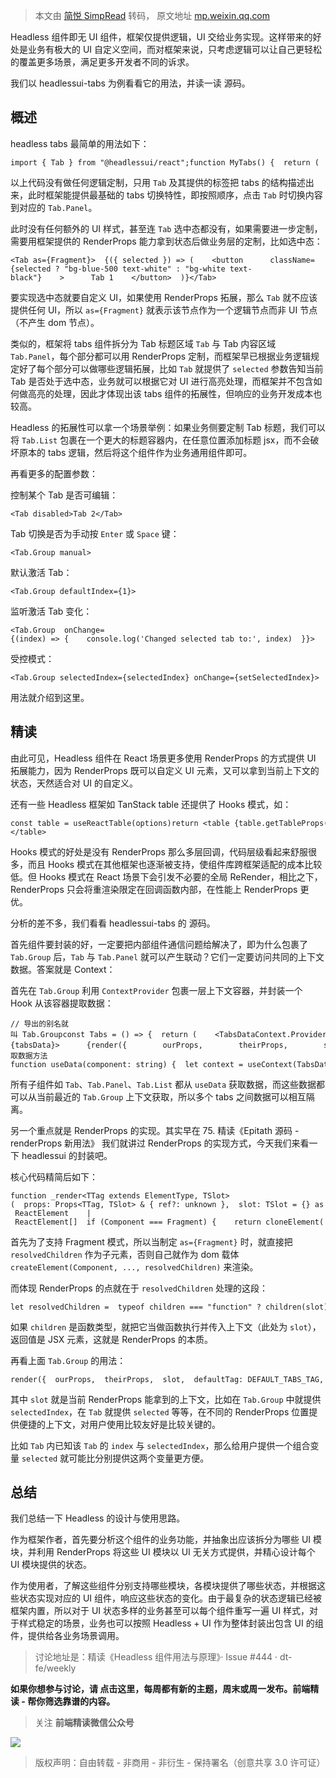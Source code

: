 > 本文由 [简悦 SimpRead](http://ksria.com/simpread/) 转码， 原文地址 [mp.weixin.qq.com](https://mp.weixin.qq.com/s/-PSUUDk0JtYRYH7g0viTZg)

Headless 组件即无 UI 组件，框架仅提供逻辑，UI 交给业务实现。这样带来的好处是业务有极大的 UI 自定义空间，而对框架来说，只考虑逻辑可以让自己更轻松的覆盖更多场景，满足更多开发者不同的诉求。

我们以 headlessui-tabs 为例看看它的用法，并读一读 源码。

概述
--

headless tabs 最简单的用法如下：

```
import { Tab } from "@headlessui/react";function MyTabs() {  return (    <Tab.Group>      <Tab.List>        <Tab>Tab 1</Tab>        <Tab>Tab 2</Tab>        <Tab>Tab 3</Tab>      </Tab.List>      <Tab.Panels>        <Tab.Panel>Content 1</Tab.Panel>        <Tab.Panel>Content 2</Tab.Panel>        <Tab.Panel>Content 3</Tab.Panel>      </Tab.Panels>    </Tab.Group>  );}
```

以上代码没有做任何逻辑定制，只用 `Tab` 及其提供的标签把 tabs 的结构描述出来，此时框架能提供最基础的 tabs 切换特性，即按照顺序，点击 `Tab` 时切换内容到对应的 `Tab.Panel`。

此时没有任何额外的 UI 样式，甚至连 `Tab` 选中态都没有，如果需要进一步定制，需要用框架提供的 RenderProps 能力拿到状态后做业务层的定制，比如选中态：

```
<Tab as={Fragment}>  {({ selected }) => (    <button      className={selected ? "bg-blue-500 text-white" : "bg-white text-black"}    >      Tab 1    </button>  )}</Tab>
```

要实现选中态就要自定义 UI，如果使用 RenderProps 拓展，那么 `Tab` 就不应该提供任何 UI，所以 `as={Fragment}` 就表示该节点作为一个逻辑节点而非 UI 节点（不产生 dom 节点）。

类似的，框架将 tabs 组件拆分为 Tab 标题区域 `Tab` 与 Tab 内容区域 `Tab.Panel`，每个部分都可以用 RenderProps 定制，而框架早已根据业务逻辑规定好了每个部分可以做哪些逻辑拓展，比如 `Tab` 就提供了 `selected` 参数告知当前 Tab 是否处于选中态，业务就可以根据它对 UI 进行高亮处理，而框架并不包含如何做高亮的处理，因此才体现出该 tabs 组件的拓展性，但响应的业务开发成本也较高。

Headless 的拓展性可以拿一个场景举例：如果业务侧要定制 Tab 标题，我们可以将 `Tab.List` 包裹在一个更大的标题容器内，在任意位置添加标题 jsx，而不会破坏原本的 tabs 逻辑，然后将这个组件作为业务通用组件即可。

再看更多的配置参数：

控制某个 Tab 是否可编辑：

```
<Tab disabled>Tab 2</Tab>
```

Tab 切换是否为手动按 `Enter` 或 `Space` 键：

```
<Tab.Group manual>
```

默认激活 Tab：

```
<Tab.Group defaultIndex={1}>
```

监听激活 Tab 变化：

```
<Tab.Group  onChange={(index) => {    console.log('Changed selected tab to:', index)  }}>
```

受控模式：

```
<Tab.Group selectedIndex={selectedIndex} onChange={setSelectedIndex}>
```

用法就介绍到这里。

精读
--

由此可见，Headless 组件在 React 场景更多使用 RenderProps 的方式提供 UI 拓展能力，因为 RenderProps 既可以自定义 UI 元素，又可以拿到当前上下文的状态，天然适合对 UI 的自定义。

还有一些 Headless 框架如 TanStack table 还提供了 Hooks 模式，如：

```
const table = useReactTable(options)return <table {table.getTableProps()}></table>
```

Hooks 模式的好处是没有 RenderProps 那么多层回调，代码层级看起来舒服很多，而且 Hooks 模式在其他框架也逐渐被支持，使组件库跨框架适配的成本比较低。但 Hooks 模式在 React 场景下会引发不必要的全局 ReRender，相比之下，RenderProps 只会将重渲染限定在回调函数内部，在性能上 RenderProps 更优。

分析的差不多，我们看看 headlessui-tabs 的 源码。

首先组件要封装的好，一定要把内部组件通信问题给解决了，即为什么包裹了 `Tab.Group` 后，`Tab` 与 `Tab.Panel` 就可以产生联动？它们一定要访问共同的上下文数据。答案就是 Context：

首先在 `Tab.Group` 利用 `ContextProvider` 包裹一层上下文容器，并封装一个 Hook 从该容器提取数据：

```
// 导出的别名就叫 Tab.Groupconst Tabs = () => {  return (    <TabsDataContext.Provider value={tabsData}>      {render({        ourProps,        theirProps,        slot,        defaultTag: DEFAULT_TABS_TAG,        name: "Tabs",      })}    </TabsDataContext.Provider>  );};// 提取数据方法function useData(component: string) {  let context = useContext(TabsDataContext);  if (context === null) {    let err = new Error(      `<${component} /> is missing a parent <Tab.Group /> component.`    );    if (Error.captureStackTrace) Error.captureStackTrace(err, useData);    throw err;  }  return context;}
```

所有子组件如 `Tab`、`Tab.Panel`、`Tab.List` 都从 `useData` 获取数据，而这些数据都可以从当前最近的 `Tab.Group` 上下文获取，所以多个 tabs 之间数据可以相互隔离。

另一个重点就是 RenderProps 的实现。其实早在 75. 精读《Epitath 源码 - renderProps 新用法》 我们就讲过 RenderProps 的实现方式，今天我们来看一下 headlessui 的封装吧。

核心代码精简后如下：

```
function _render<TTag extends ElementType, TSlot>(  props: Props<TTag, TSlot> & { ref?: unknown },  slot: TSlot = {} as TSlot,  tag: ElementType,  name: string) {  let {    as: Component = tag,    children,    refName = 'ref',    ...rest  } = omit(props, ['unmount', 'static'])  let resolvedChildren = (typeof children === 'function' ? children(slot) : children) as    | ReactElement    | ReactElement[]  if (Component === Fragment) {    return cloneElement(      resolvedChildren,      Object.assign(        {},        // Filter out undefined values so that they don't override the existing values        mergeProps(resolvedChildren.props, compact(omit(rest, ['ref']))),        dataAttributes,        refRelatedProps,        mergeRefs((resolvedChildren as any).ref, refRelatedProps.ref)      )    )  }  return createElement(    Component,    Object.assign(      {},      omit(rest, ['ref']),      Component !== Fragment && refRelatedProps,      Component !== Fragment && dataAttributes    ),    resolvedChildren  )}
```

首先为了支持 Fragment 模式，所以当制定 `as={Fragment}` 时，就直接把 `resolvedChildren` 作为子元素，否则自己就作为 dom 载体 `createElement(Component, ..., resolvedChildren)` 来渲染。

而体现 RenderProps 的点就在于 `resolvedChildren` 处理的这段：

```
let resolvedChildren =  typeof children === "function" ? children(slot) : children;
```

如果 `children` 是函数类型，就把它当做函数执行并传入上下文（此处为 `slot`），返回值是 JSX 元素，这就是 RenderProps 的本质。

再看上面 `Tab.Group` 的用法：

```
render({  ourProps,  theirProps,  slot,  defaultTag: DEFAULT_TABS_TAG,  name: "Tabs",});
```

其中 `slot` 就是当前 RenderProps 能拿到的上下文，比如在 `Tab.Group` 中就提供 `selectedIndex`，在 `Tab` 就提供 `selected` 等等，在不同的 RenderProps 位置提供便捷的上下文，对用户使用比较友好是比较关键的。

比如 `Tab` 内已知该 `Tab` 的 `index` 与 `selectedIndex`，那么给用户提供一个组合变量 `selected` 就可能比分别提供这两个变量更方便。

总结
--

我们总结一下 Headless 的设计与使用思路。

作为框架作者，首先要分析这个组件的业务功能，并抽象出应该拆分为哪些 UI 模块，并利用 RenderProps 将这些 UI 模块以 UI 无关方式提供，并精心设计每个 UI 模块提供的状态。

作为使用者，了解这些组件分别支持哪些模块，各模块提供了哪些状态，并根据这些状态实现对应的 UI 组件，响应这些状态的变化。由于最复杂的状态逻辑已经被框架内置，所以对于 UI 状态多样的业务甚至可以每个组件重写一遍 UI 样式，对于样式稳定的场景，业务也可以按照 Headless + UI 作为整体封装出包含 UI 的组件，提供给各业务场景调用。

> 讨论地址是：精读《Headless 组件用法与原理》· Issue #444 · dt-fe/weekly

**如果你想参与讨论，请 点击这里，每周都有新的主题，周末或周一发布。前端精读 - 帮你筛选靠谱的内容。**

> 关注 **前端精读微信公众号**

![](https://mmbiz.qpic.cn/mmbiz_jpg/x0iannhWUodmaAoOiaicJ0rJgemicwdyuqvy3xHovt6fFZVicbrQHp3AkKVchlgicBGibDpAeibmFdwWpLBeZKrg1u7ic8A/640?wx_fmt=jpeg)

> 版权声明：自由转载 - 非商用 - 非衍生 - 保持署名（创意共享 3.0 许可证）